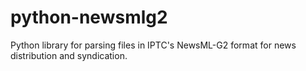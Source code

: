 # python-newsmlg2
Python library for parsing files in IPTC's NewsML-G2 format for news distribution and syndication.
